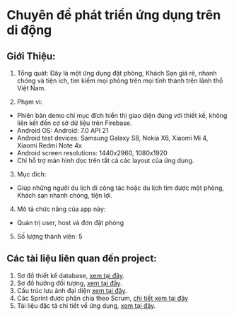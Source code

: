 # Chuyên đề phát triển ứng dụng trên di động 
## Giới Thiệu:

1. Tổng quát:
Đây là một ứng dụng đặt phòng, Khách Sạn giá rẻ, nhanh chóng và tiện ích, tìm kiếm mọi phòng
trên mọi tỉnh thành trên lãnh thổ Việt Nam.

2. Phạm vi:
- Phiên bản demo chỉ mục đích hiển thị giao diện đúng với thiết kế, không liên kết đến cơ sở
dữ liệu trên Firebase.
- Android OS: Android: 7.0 API 21
- Android test devices: Samsung Galaxy S8, Nokia X6, Xiaomi Mi 4, Xiaomi Redmi Note 4x
- Android screen resolutions: 1440x2960, 1080x1920
- Chỉ hỗ trợ màn hình dọc trên tất cả các layout của ứng dụng.

3. Mục đích:
- Giúp những người du lịch đi công tác hoặc du lịch tìm được một phòng, Khách sạn nhanh
chóng, tiện lợi.

4. Mô tả chức năng của app này:
- Quản trị user, host và đơn đặt phòng

5. Số lượng thành viên: 5

## Các tài liệu liên quan đến project:
1. Sơ đồ thiết kế database, [xem tại đây](https://drive.google.com/file/d/1fYBXzoRuphOkvnVgEuhwnqWxrbM8qlBU/view?usp=sharing).
2. Sơ đồ hướng đối tượng, [xem tại đây](https://drive.google.com/file/d/1tHwi1EROW0VK2_61WldQIDc5vcMyldm6/view?usp=sharing).
3. Cấu trúc lưu ảnh đại diện [xem tại đây](https://drive.google.com/file/d/1UkH_dtrgjVhpem7Z9j43Q0gx_cy9OKDf/view?usp=sharing).
4. Các Sprint được phân chia theo Scrum, [chi tiết xem tại đây](https://drive.google.com/drive/folders/1PSSy11upv13r5zM66j6TAF7IV1lbFRfE?usp=sharing) 
4. Tài liệu đặc tả chi tiết về ứng dụng, [xem tại đây](https://drive.google.com/file/d/1c9GvzBEcIwcD52gisfiL8xsBpkzOfkQ7/view?usp=sharing).


